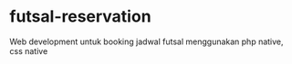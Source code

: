 # futsal-reservation
Web development untuk booking jadwal futsal menggunakan php native, css native 
